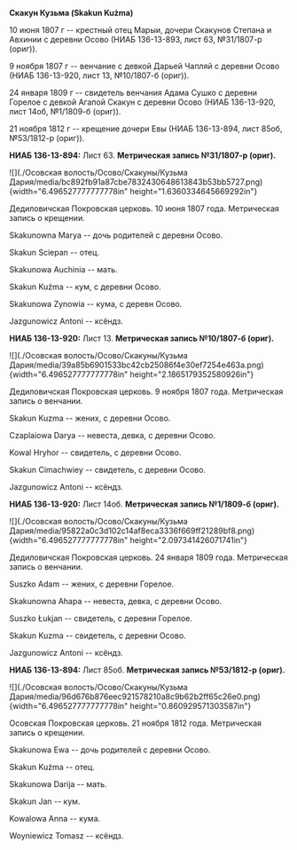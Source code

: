 **Скакун Кузьма (Skakun Kużma)**

10 июня 1807 г -- крестный отец Марыи, дочери Скакунов Степана и Авхинии
с деревни Осово (НИАБ 136-13-893, лист 63, №31/1807-р (ориг)).

9 ноября 1807 г -- венчание с девкой Дарьей Чапляй с деревни Осово (НИАБ
136-13-920, лист 13, №10/1807-б (ориг)).

24 января 1809 г -- свидетель венчания Адама Сушко с деревни Горелое с
девкой Агапой Скакун с деревни Осово (НИАБ 136-13-920, лист 14об,
№1/1809-б (ориг)).

21 ноября 1812 г -- крещение дочери Евы (НИАБ 136-13-894, лист 85об,
№53/1812-р (ориг)).

**НИАБ 136-13-894:** Лист 63. **Метрическая запись №31/1807-р (ориг).**

![](./Осовская волость/Осово/Скакуны/Кузьма Дария/media/bc892fb91a87cbe7832430648613843b53bb5727.png){width="6.496527777777778in"
height="1.6360334645669292in"}

Дедиловичская Покровская церковь. 10 июня 1807 года. Метрическая запись
о крещении.

Skakunowna Marya -- дочь родителей с деревни Осовo.

Skakun Sciepan -- отец.

Skakunowa Auchinia -- мать.

Skakun Kuźma -- кум, с деревни Осовo.

Skakunowa Zynowia -- кума, с деревн Осовo.

Jazgunowicz Antoni -- ксёндз.

**НИАБ 136-13-920:** Лист 13. **Метрическая запись №10/1807-б (ориг).**

![](./Осовская волость/Осово/Скакуны/Кузьма Дария/media/39a85b6901533bc42cb25086f4e30ef7254e463a.png){width="6.496527777777778in"
height="2.1865179352580926in"}

Дедиловичская Покровская церковь. 9 ноября 1807 года. Метрическая запись
о венчании.

Skakun Kuzma -- жених, с деревни Осовo.

Czaplaiowa Darya -- невеста, девка, с деревни Осовo.

Kowal Hryhor -- свидетель, с деревни Осовo.

Skakun Cimachwiey -- свидетель, с деревни Осовo.

Jazgunowicz Antoni -- ксёндз.

**НИАБ 136-13-920:** Лист 14об. **Метрическая запись №1/1809-б (ориг).**

![](./Осовская волость/Осово/Скакуны/Кузьма Дария/media/95822a0c3d102c14af8eca3336f669ff21289bf8.png){width="6.496527777777778in"
height="2.097341426071741in"}

Дедиловичская Покровская церковь. 24 января 1809 года. Метрическая
запись о венчании.

Suszko Adam -- жених, с деревни Горелое.

Skakunowna Ahapa -- невеста, девка, с деревни Осовo.

Suszko Łukjan -- свидетель, с деревни Горелое.

Skakun Kuzma -- свидетель, с деревни Осовo.

Jazgunowicz Antoni -- ксёндз.

**НИАБ 136-13-894:** Лист 85об. **Метрическая запись №53/1812-р
(ориг).**

![](./Осовская волость/Осово/Скакуны/Кузьма Дария/media/96d676b876eec921578210a8c9b62b2ff65c26e0.png){width="6.496527777777778in"
height="0.860929571303587in"}

Осовская Покровская церковь. 21 ноября 1812 года. Метрическая запись о
крещении.

Skakunowa Ewa -- дочь родителей с деревни Осовo.

Skakun Kuźma -- отец.

Skakunowa Darija -- мать.

Skakun Jan -- кум.

Kowalowa Anna -- кума.

Woyniewicz Tomasz -- ксёндз.
